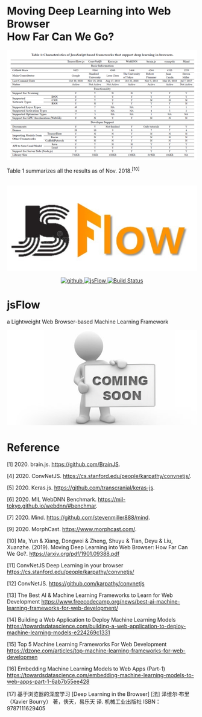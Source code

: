 
# Moving Deep Learning into Web Browser<br>How Far Can We Go?

<div align=center>
  <img src="./img/image.png">
</div>

Table 1 summarizes all the results as of Nov. 2018.<sup>[10]</sup>

<br>

<div align=center>
  <img src="./img/JSFlow.jpg">
</div>

<p align="center">
  <a href="https://github.com/Charmve">
    <img src="https://img.shields.io/badge/Github-Charmve-blue" alt="github" logo="github">
  </a>
  <a href="https://github.com/Charmve/jsFlow">
    <img src="https://img.shields.io/badge/👓-jsFlow-yellow" alt="jsFlow">
  </a>
  <a href="https://github.com/Charmve/jsFlow/pulls">
    <img alt="Build Status" src="https://github.com/pybluez/pybluez/workflows/Build/badge.svg">
  </a>
</p>

# jsFlow
a Lightweight Web Browser-based Machine Learning Framework

<div align=center>
  <img src="./img/comming_soon.png">
</div>

# Reference

[1] 2020. brain.js. https://github.com/BrainJS.

[4] 2020. ConvNetJS. https://cs.stanford.edu/people/karpathy/convnetjs/.

[5] 2020. Keras.js. https://github.com/transcranial/keras-js.

[6] 2020. MIL WebDNN Benchmark. https://mil-tokyo.github.io/webdnn/#benchmar.

[7] 2020. Mind. https://github.com/stevenmiller888/mind.

[9] 2020. MorphCast. https://www.morphcast.com/.

[10] Ma, Yun & Xiang, Dongwei & Zheng, Shuyu & Tian, Deyu & Liu, Xuanzhe. (2019). Moving Deep Learning into Web Browser: How Far Can We Go?. https://arxiv.org/pdf/1901.09388.pdf

[11] ConvNetJS Deep Learning in your browser https://cs.stanford.edu/people/karpathy/convnetjs/

[12] ConvNetJS. https://github.com/karpathy/convnetjs

[13] The Best AI & Machine Learning Frameworks to Learn for Web Development https://www.freecodecamp.org/news/best-ai-machine-learning-frameworks-for-web-development/

[14] Building a Web Application to Deploy Machine Learning Models https://towardsdatascience.com/building-a-web-application-to-deploy-machine-learning-models-e224269c1331

[15] Top 5 Machine Learning Frameworks For Web Development https://dzone.com/articles/top-machine-learning-frameworks-for-web-developmen

[16] Embedding Machine Learning Models to Web Apps (Part-1) https://towardsdatascience.com/embedding-machine-learning-models-to-web-apps-part-1-6ab7b55ee428

[17] 基于浏览器的深度学习 [Deep Learning in the Browser] [法] 泽维尔·布里（Xavier Bourry） 著，侠天，易乐天 译. 机械工业出版社 ISBN：9787111629405
